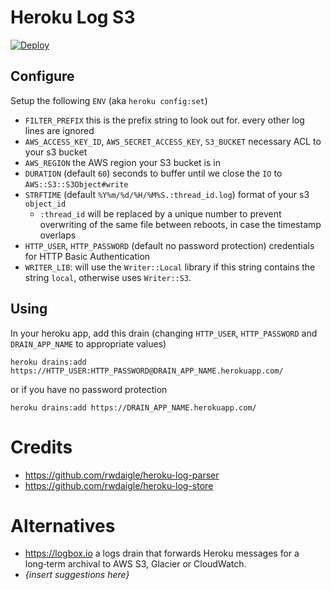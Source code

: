 # Heroku Log S3

[![Deploy](https://www.herokucdn.com/deploy/button.svg)](https://heroku.com/deploy)

## Configure

Setup the following `ENV` (aka `heroku config:set`)

- `FILTER_PREFIX` this is the prefix string to look out for. every other log lines are ignored
- `AWS_ACCESS_KEY_ID`, `AWS_SECRET_ACCESS_KEY`, `S3_BUCKET` necessary ACL to your s3 bucket
- `AWS_REGION` the AWS region your S3 bucket is in
- `DURATION` (default `60`) seconds to buffer until we close the `IO` to `AWS::S3::S3Object#write`
- `STRFTIME` (default `%Y%m/%d/%H/%M%S.:thread_id.log`) format of your s3 `object_id`
  - `:thread_id` will be replaced by a unique number to prevent overwriting of the same file between reboots, in case the timestamp overlaps
- `HTTP_USER`, `HTTP_PASSWORD` (default no password protection) credentials for HTTP Basic Authentication
- `WRITER_LIB`: will use the `Writer::Local` library if this string contains the string `local`, otherwise uses `Writer::S3`.

## Using

In your heroku app, add this drain (changing `HTTP_USER`, `HTTP_PASSWORD` and `DRAIN_APP_NAME` to appropriate values)

```
heroku drains:add https://HTTP_USER:HTTP_PASSWORD@DRAIN_APP_NAME.herokuapp.com/
```

or if you have no password protection

```
heroku drains:add https://DRAIN_APP_NAME.herokuapp.com/
```

# Credits

- https://github.com/rwdaigle/heroku-log-parser
- https://github.com/rwdaigle/heroku-log-store

# Alternatives

- https://logbox.io a logs drain that forwards Heroku messages for a long‑term archival to AWS S3, Glacier or CloudWatch.
- _{insert suggestions here}_
